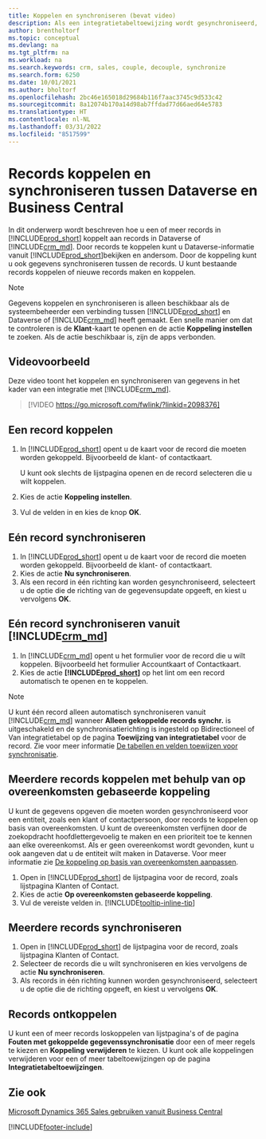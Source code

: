 ```yaml
---
title: Koppelen en synchroniseren (bevat video)
description: Als een integratietabeltoewijzing wordt gesynchroniseerd, kunnen gegevens in alle records in een tabel in Business Central en Dynamics 365 Sales worden gesynchroniseerd die zijn gekoppeld.
author: brentholtorf
ms.topic: conceptual
ms.devlang: na
ms.tgt_pltfrm: na
ms.workload: na
ms.search.keywords: crm, sales, couple, decouple, synchronize
ms.search.form: 6250
ms.date: 10/01/2021
ms.author: bholtorf
ms.openlocfilehash: 2bc46e165018d29684b116f7aac3745c9d533c42
ms.sourcegitcommit: 8a12074b170a14d98ab7ffdad77d66aed64e5783
ms.translationtype: HT
ms.contentlocale: nl-NL
ms.lasthandoff: 03/31/2022
ms.locfileid: "8517599"
---
```

# <a name="coupling-and-synchronizing-records-between-dataverse-and-business-central"></a>Records koppelen en synchroniseren tussen Dataverse en Business Central

In dit onderwerp wordt beschreven hoe u een of meer records in [!INCLUDE[prod_short](includes/prod_short.md)] koppelt aan records in Dataverse of [!INCLUDE[crm_md](includes/crm_md.md)]. Door records te koppelen kunt u Dataverse-informatie vanuit [!INCLUDE[prod_short](includes/prod_short.md)]bekijken en andersom. Door de koppeling kunt u ook gegevens synchroniseren tussen de records. U kunt bestaande records koppelen of nieuwe records maken en koppelen.

> [!Note]
> Gegevens koppelen en synchroniseren is alleen beschikbaar als de systeembeheerder een verbinding tussen [!INCLUDE[prod_short](includes/prod_short.md)] en Dataverse of [!INCLUDE[crm_md](includes/crm_md.md)] heeft gemaakt. Een snelle manier om dat te controleren is de **Klant**-kaart te openen en de actie **Koppeling instellen** te zoeken. Als de actie beschikbaar is, zijn de apps verbonden.   

## <a name="video-example"></a>Videovoorbeeld
Deze video toont het koppelen en synchroniseren van gegevens in het kader van een integratie met [!INCLUDE[crm_md](includes/crm_md.md)].

> [!VIDEO https://go.microsoft.com/fwlink/?linkid=2098376]

## <a name="to-couple-a-record"></a>Een record koppelen  
1.  In [!INCLUDE[prod_short](includes/prod_short.md)] opent u de kaart voor de record die moeten worden gekoppeld. Bijvoorbeeld de klant- of contactkaart.  

    U kunt ook slechts de lijstpagina openen en de record selecteren die u wilt koppelen.  

2.  Kies de actie **Koppeling instellen**.  
3.  Vul de velden in en kies de knop **OK**.  

## <a name="to-synchronize-a-single-record"></a>Eén record synchroniseren  
1.  In [!INCLUDE[prod_short](includes/prod_short.md)] opent u de kaart voor de record die moeten worden gekoppeld. Bijvoorbeeld de klant- of contactkaart.  
2.  Kies de actie **Nu synchroniseren**.  
3.  Als een record in één richting kan worden gesynchroniseerd, selecteert u de optie die de richting van de gegevensupdate opgeeft, en kiest u vervolgens **OK**.  

## <a name="to-synchronize-a-single-record-from-crm_md"></a>Eén record synchroniseren vanuit [!INCLUDE[crm_md](includes/crm_md.md)]  
1.  In [!INCLUDE[crm_md](includes/crm_md.md)] opent u het formulier voor de record die u wilt koppelen. Bijvoorbeeld het formulier Accountkaart of Contactkaart.  
2.  Kies de actie **[!INCLUDE[prod_short](includes/prod_short.md)]** op het lint om een record automatisch te openen en te koppelen.

> [!Note]
> U kunt één record alleen automatisch synchroniseren vanuit [!INCLUDE[crm_md](includes/crm_md.md)] wanneer **Alleen gekoppelde records synchr.** is uitgeschakeld en de synchronisatierichting is ingesteld op Bidirectioneel of Van integratietabel op de pagina **Toewijzing van integratietabel** voor de record. Zie voor meer informatie [De tabellen en velden toewijzen voor synchronisatie](admin-how-to-modify-table-mappings-for-synchronization.md#creating-new-records).     

## <a name="to-couple-multiple-records-using-match-based-coupling"></a>Meerdere records koppelen met behulp van op overeenkomsten gebaseerde koppeling

U kunt de gegevens opgeven die moeten worden gesynchroniseerd voor een entiteit, zoals een klant of contactpersoon, door records te koppelen op basis van overeenkomsten. U kunt de overeenkomsten verfijnen door de zoekopdracht hoofdlettergevoelig te maken en een prioriteit toe te kennen aan elke overeenkomst. Als er geen overeenkomst wordt gevonden, kunt u ook aangeven dat u de entiteit wilt maken in Dataverse. Voor meer informatie zie [De koppeling op basis van overeenkomsten aanpassen](admin-how-to-set-up-a-dynamics-crm-connection.md#customize-the-match-based-coupling).  

1. Open in [!INCLUDE[prod_short](includes/prod_short.md)] de lijstpagina voor de record, zoals lijstpagina Klanten of Contact.
2. Kies de actie **Op overeenkomsten gebaseerde koppeling**.
3. Vul de vereiste velden in. [!INCLUDE[tooltip-inline-tip](includes/tooltip-inline-tip_md.md)]

## <a name="to-synchronize-multiple-records"></a>Meerdere records synchroniseren  
1.  Open in [!INCLUDE[prod_short](includes/prod_short.md)] de lijstpagina voor de record, zoals lijstpagina Klanten of Contact.  
2.  Selecteer de records die u wilt synchroniseren en kies vervolgens de actie **Nu synchroniseren**.  
3.  Als records in één richting kunnen worden gesynchroniseerd, selecteert u de optie die de richting opgeeft, en kiest u vervolgens **OK**.  

## <a name="uncoupling-records"></a>Records ontkoppelen
U kunt een of meer records loskoppelen van lijstpagina's of de pagina **Fouten met gekoppelde gegevenssynchronisatie** door een of meer regels te kiezen en **Koppeling verwijderen** te kiezen. U kunt ook alle koppelingen verwijderen voor een of meer tabeltoewijzingen op de pagina **Integratietabeltoewijzingen**.

## <a name="see-also"></a>Zie ook  
[Microsoft Dynamics 365 Sales gebruiken vanuit Business Central](marketing-integrate-dynamicscrm.md)


[!INCLUDE[footer-include](includes/footer-banner.md)]